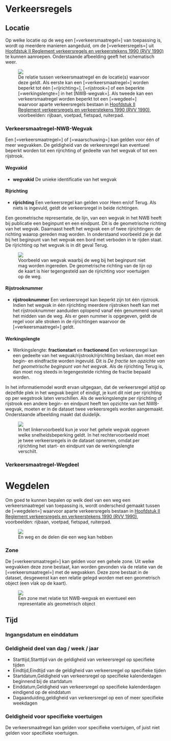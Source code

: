 # Verkeersregels



## Locatie

Op welke locatie op de weg een [=verkeersmaatregel=] van toepassing is, wordt op meerdere manieren aangeduid, om de [=verkeersregels=] uit <a href="https://wetten.overheid.nl/jci1.3:c:BWBR0004825&hoofdstuk=II&z=2023-07-01&g=2023-07-01">Hoofdstuk II Reglement verkeersregels en verkeerstekens 1990 (RVV 1990)</a> te kunnen aanroepen. Onderstaande afbeelding geeft het schematisch weer. 

<figure>
<img src="./hoofdstukken/media/wegvaklocatie-verkeersregel.PNG">
<figcaption>De relatie tussen verkeersmaatregel en de locatie(s) waarvoor deze geldt. Als eerste kan een [=verkeersmaatregel=] worden beperkt tot één [=rijrichting=], [=rijstrook=] of een beperkte [=werkingslengte=] in het [NWB-wegvak=]. Als tweede kan een verkeersmaatregel worden beperkt tot een [=wegdeel=] waarvoor aparte verkeersregels bestaan in <a href="https://wetten.overheid.nl/jci1.3:c:BWBR0004825&hoofdstuk=II&z=2023-07-01&g=2023-07-01">Hoofdstuk II Reglement verkeersregels en verkeerstekens 1990 (RVV 1990)</a>, voorbeelden: rijbaan, voetpad, fietspad, ruiterpad.</caption>
</figure>


### Verkeersmaatregel-NWB-Wegvak


Een [=verkeersmaatregel=] of [=waarschuwing=] kan gelden voor één of meer wegvakken. De geldigheid van de verkeersregel kan eventueel beperkt worden tot een rijrichting of gedeelte van het wegvak of tot een rijstrook. 

#### Wegvakid
* **wegvakid** De unieke identificatie van het wegvak


#### Rijrichting
* **rijrichting** Een verkeersregel kan gelden voor Heen en/of Terug. Als niets is ingevuld, geldt de verkeersregel in beide richtingen.

<aside class="note" title="Richting van het geometrische NWB-wegvak versus rijrichting">
Een geometrische representatie, de lijn, van een wegvak in het NWB heeft bij publicatie een beginpunt en een eindpunt. Dit is de geometrische richting van het wegvak. Daarnaast heeft het wegvak een of twee rijrichtingen: de richting waarop gereden mag worden. In onderstaand voorbeeld zie je dat bij het beginpunt van het wegvak een bord met verboden in te rijden staat. De rijrichting op het wegvak is in dit geval Terug. 
<figure>
<img src="./hoofdstukken/media/wegvakrichting.png">
<figcaption>Voorbeeld van wegvak waarbij de weg bij het beginpunt niet mag worden ingereden. De geometrische richting van de lijn op de kaart is hier tegengesteld aan de rijrichting voor voertuigen op de weg. </caption>
</figure>
</aside>

#### Rijstrooknummer

* **rijstrooknummer**  Een verkeersregel kan beperkt zijn tot één rijstrook. Indien het wegvak in één rijrichting meerdere rijstroken heeft kan met het rijstrooknummer aanduiden oplopend vanaf één genummerd vanuit het midden van de weg. Als er geen nummer is opgegeven, geldt de regel voor alle stroken in de rijrichtingen waarvoor de [=verkeersmaatregel=] geldt. 

#### Werkingslengte

* Werkingslengte: **fractionstart** en **fractionend** Een verkeersregel kan een gedeelte van het wegvak/rijstrook/rijrichting beslaan, dan moet een begin- en eindfractie worden ingevuld. Dit is *De fractie ten opzichte van het geometrische beginpunt van het wegvak*. Als de rijrichting Terug is, dan moet nog steeds in tegengestelde richting de fractie bepaald worden. 

In het informatiemodel wordt ervan uitgegaan, dat de verkeersregel altijd op dezelfde plek in het wegvak begint of eindigt, je kunt dit niet per rijrichting op per wegstrook laten verschillen. Als de werkingslengte per rijrichting of rijstrook een andere begin- en eindpunt heeft ten opzichte van het NWB-wegvak, moeten er in de dataset twee verkeersregels worden aangemaakt. Onderstaande afbeelding maakt dat duidelijk.


<figure>
<img src="./hoofdstukken/media/werkingslengte.PNG">
<figcaption> In het linkervoorbeeld kun je voor het gehele wegvak opgeven welke snelheidsbeperking geldt. In het rechtervoorbeeld moet je twee verkeersregels in de dataset opnemen, omdat per rijrichting het start- en eindpunt van de werkingslengte verschilt. </caption>
</figure>

### Verkeersmaatregel-Wegdeel
# Wegdelen

Om goed te kunnen bepalen op welk deel van een weg een verkeersmaatregel van toepassing is, wordt onderscheid gemaakt tussen de [=wegdelen=] waarvoor aparte verkeersregels bestaan in <a href="https://wetten.overheid.nl/jci1.3:c:BWBR0004825&hoofdstuk=II&z=2023-07-01&g=2023-07-01">Hoofdstuk II Reglement verkeersregels en verkeerstekens 1990 (RVV 1990)</a>, voorbeelden: rijbaan, voetpad, fietspad, ruiterpad.


<figure>
<img src="./hoofdstukken/media/wegdelen.PNG">
<figcaption>En weg en de delen die een weg kan hebben</caption>
</figure>


### Zone
De [=verkeersmaatregel=] kan gelden voor een gehele zone. Uit welke wegvakken deze zone bestaat, kan worden gevonden via de relatie van de [=verkeersmaatregel=] met de wegvakken.
Deze zone bestaat in de dataset, desgewenst kan een relatie gelegd worden met een geometrisch object (een vlak op de kaart). 

<figure>
<img src="./hoofdstukken/media/zone.PNG">
<figcaption> Een zone met relatie tot NWB-wegvak en eventueel een representatie als geometrisch object </caption>
</figure>

## Tijd

### Ingangsdatum en einddatum

<div class="issue" data-number="295"></div>


### Geldigheid deel van dag / week / jaar

<div class="issue" data-number="200"></div>

* Starttijd,Starttijd van de geldigheid van verkeersregel op specifieke tijden
* Eindtijd,Eindtijd van de geldigheid van verkeersregel op specifieke tijden
* Startdatum,Geldigheid van verkeersregel op specifieke kalenderdagen beginnend bij de startdatum
* Einddatum,Geldigheid van verkeersregel op specifieke kalenderdagen eindigend op de einddatum
* Dagaanduiding,geldigheid van verkeersregel op een of meer specifieke weekdagen

<div class="issue" data-number="29"></div>



### Geldigheid voor specifieke voertuigen

De verkeersmaatregel kan gelden voor specifieke voertuigen, of juist niet gelden voor specifieke voertuigen.

<div class="issue" data-number="326"></div>


